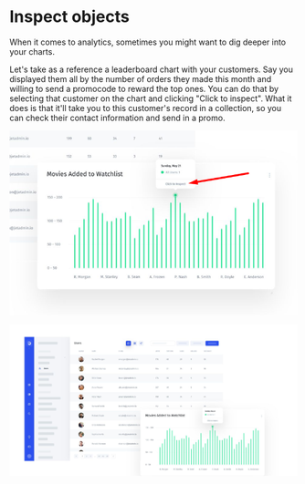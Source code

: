 # Inspect objects

When it comes to analytics, sometimes you might want to dig deeper into your charts. 

Let's take as a reference a leaderboard chart with your customers. Say you displayed them all by the number of orders they made this month and willing to send a promocode to reward the top ones. You can do that by selecting that customer on the chart and clicking "Click to inspect". What it does is that it'll take you to this customer's record in a collection, so you can check their contact information and send in a promo. 



![](../../../.gitbook/assets/image%20%28200%29.png)

![](../../../.gitbook/assets/image%20%2827%29.png)

